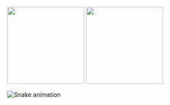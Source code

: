 

<div>
  <img height="180em" src="https://github-readme-stats.vercel.app/api?username=EuJohnnyBravo&hide=contribs&title_color=76ABAE&text_color=EEEEEE&bg_color=222831&border_color=31363F">
  <img height="180em" src="https://github-readme-stats.vercel.app/api/top-langs/?username=EuJohnnyBravo&layout=compact&title_color=76ABAE&text_color=EEEEEE&bg_color=222831&border_color=31363F">
</div>

![Snake animation](https://github.com/seu-usuário-aqui/EuJohnnyBravo/blob/output/github-contribution-grid-snake.svg)
